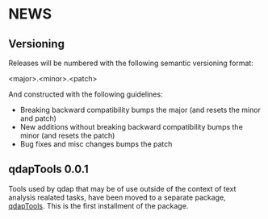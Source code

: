 NEWS 
====

Versioning
----------

Releases will be numbered with the following semantic versioning format:

&lt;major&gt;.&lt;minor&gt;.&lt;patch&gt;

And constructed with the following guidelines:

* Breaking backward compatibility bumps the major (and resets the minor 
  and patch)
* New additions without breaking backward compatibility bumps the minor 
  (and resets the patch)
* Bug fixes and misc changes bumps the patch


qdapTools 0.0.1
----------------------------------------------------------------

Tools used by qdap that may be of use outside of the context of text analysis realated tasks, have been moved to a separate package, <a href="https://github.com/trinker/qdapTools" target="_blank">qdapTools</a>.  This is the first installment of the package.
